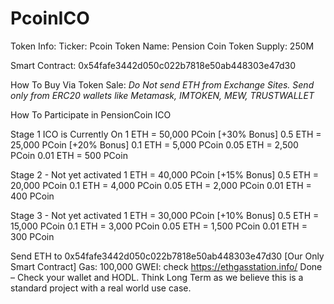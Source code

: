 # PcoinICO

Token Info:
Ticker: Pcoin
Token Name: Pension Coin
Token Supply: 250M

Smart Contract: 0x54fafe3442d050c022b7818e50ab448303e47d30

How To Buy Via Token Sale:
*Do Not send ETH from Exchange Sites. Send only from ERC20 wallets like Metamask, IMTOKEN, MEW, TRUSTWALLET*

How To Participate in PensionCoin ICO

Stage 1 ICO is Currently On
1 ETH = 50,000 PCoin [+30% Bonus]
0.5 ETH = 25,000 PCoin [+20% Bonus]
0.1 ETH = 5,000 PCoin
0.05 ETH = 2,500 PCoin
0.01 ETH = 500 PCoin

Stage 2 - Not yet activated
1 ETH = 40,000 PCoin [+15% Bonus]
0.5 ETH = 20,000 PCoin
0.1 ETH = 4,000 PCoin
0.05 ETH = 2,000 PCoin
0.01 ETH = 400 PCoin

Stage 3 - Not yet activated
1 ETH = 30,000 PCoin [+10% Bonus]
0.5 ETH = 15,000 PCoin
0.1 ETH = 3,000 PCoin
0.05 ETH = 1,500 PCoin
0.01 ETH = 300 PCoin

Send ETH to 0x54fafe3442d050c022b7818e50ab448303e47d30 [Our Only Smart Contract]
Gas: 100,000 GWEI: check https://ethgasstation.info/
Done – Check your wallet and HODL. Think Long Term as we believe this is a standard project with a real world use case.
